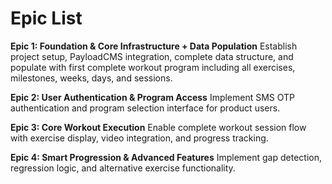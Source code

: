 # Epic List

**Epic 1: Foundation & Core Infrastructure + Data Population**
Establish project setup, PayloadCMS integration, complete data structure, and populate with first complete workout program including all exercises, milestones, weeks, days, and sessions.

**Epic 2: User Authentication & Program Access**
Implement SMS OTP authentication and program selection interface for product users.

**Epic 3: Core Workout Execution**
Enable complete workout session flow with exercise display, video integration, and progress tracking.

**Epic 4: Smart Progression & Advanced Features**
Implement gap detection, regression logic, and alternative exercise functionality.
